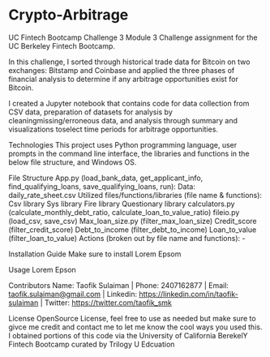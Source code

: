 # Crypto-Arbitrage
UC Fintech Bootcamp Challenge 3 Module 3 Challenge assignment for the UC Berkeley Fintech Bootcamp.

In this challenge, I sorted through historical trade data for Bitcoin on two exchanges: Bitstamp and Coinbase and applied the three phases of financial analysis to determine if any arbitrage opportunities exist for Bitcoin.

I created a Jupyter notebook that contains code for data collection from CSV data, preparation of datasets for analysis by cleaningmissing/erroneous data, and analysis through summary and visualizations toselect time periods for arbitrage opportunities.

Technologies
This project uses Python programming language, user prompts in the command line interface, the libraries and functions in the below file structure, and Windows OS.

File Structure App.py (load_bank_data, get_applicant_info, find_qualifying_loans, save_qualifying_loans, run): Data: daily_rate_sheet.csv Utilized files/functions/libraries (file name & functions): Csv library Sys library Fire library Questionary library calculators.py (calculate_monthly_debt_ratio, calculate_loan_to_value_ratio) fileio.py (load_csv, save_csv) Max_loan_size.py (filter_max_loan_size) Credit_score (filter_credit_score) Debt_to_income (filter_debt_to_income) Loan_to_value (filter_loan_to_value) Actions (broken out by file name and functions): -

Installation Guide
Make sure to install Lorem Epsom

Usage
 Lorem Epson

Contributors
Name: Taofik Sulaiman | Phone: 2407162877 | Email: taofik.sulaiman@gmail.com | Linkedin: https://linkedin.com/in/taofik-sulaiman | Twitter: https://twitter.com/taofik_smk

License
OpenSource License, feel free to use as needed but make sure to givce me credit and contact me to let me know the cool ways you used this. I obtained portions of this code via the University of California BerekelY Fintech Bootcamp curated by Trilogy U Edcuation
